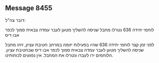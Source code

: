 ## Message 8455

דובר צה"ל:

לוחמי יחידה 636 נטרלו מחבל שניסה להשליך מטען לעבר עמדה צבאית סמוך לכפר אבו דיס

לפני זמן קצר לוחמי יחידה 636 שהיו בפעילות יזומה במרחב חטיבת עציון, זיהו מחבל שניסה להשליך מטען לעבר עמדה צבאית סמוך לכפר אבו דיס שבחטיבת עציון. הלוחמים ירו לעברו ונטרלו את המחבל.
אין נפגעים לכוחותינו.

